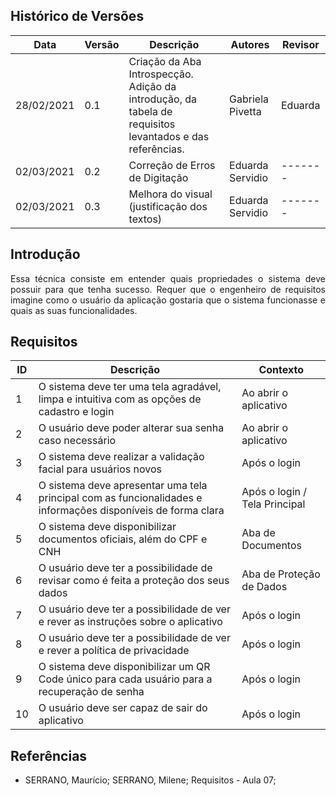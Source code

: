 ## Histórico de Versões

| Data       | Versão | Descrição         | Autores             | Revisor |
| ---------- | ------ |------------------ | ------------------- | ------- |
| 28/02/2021 | 0.1    | Criação da Aba Introspecção. Adição da introdução, da tabela de requisitos levantados e das referências. | Gabriela Pivetta    | Eduarda |
| 02/03/2021 | 0.2	  | Correção de Erros de Digitação |	Eduarda Servidio |	------- |
| 02/03/2021 | 0.3    | Melhora do visual (justificação dos textos) | Eduarda Servidio    | ------- |

## Introdução

<p align="justify">Essa técnica consiste em entender quais propriedades o sistema deve possuir para que tenha sucesso. Requer que o engenheiro de requisitos imagine como o usuário da aplicação gostaria que o sistema funcionasse e quais as suas funcionalidades.</p>

## Requisitos

| ID | Descrição | Contexto |
| -- | --------- | -------- |
| 1  | O sistema deve ter uma tela agradável, limpa e intuitiva com as opções de cadastro e login | Ao abrir o aplicativo |
| 2  | O usuário deve poder alterar sua senha caso necessário | Ao abrir o aplicativo | 
| 3  | O sistema deve realizar a validação facial para usuários novos | Após o login |
| 4  | O sistema deve apresentar uma tela principal com as funcionalidades e informações disponíveis de forma clara | Após o login / Tela Principal |
| 5  | O sistema deve disponibilizar documentos oficiais, além do CPF e CNH | Aba de Documentos |
| 6  | O usuário deve ter a possibilidade de revisar como é feita a proteção dos seus dados | Aba de Proteção de Dados |
| 7  | O usuário deve ter a possibilidade de ver e rever as instruções sobre o aplicativo | Após o login |
| 8  | O usuário deve ter a possibilidade de ver e rever a política de privacidade | Após o login |
| 9  | O sistema deve disponibilizar um QR Code único para cada usuário para a recuperação de senha | Após o login |
| 10 | O usuário deve ser capaz de sair do aplicativo | Após o login |

## Referências 

- SERRANO, Maurício; SERRANO, Milene; Requisitos - Aula 07;